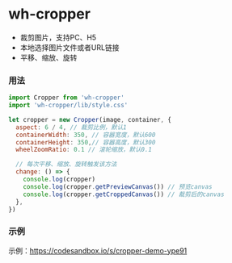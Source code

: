 # wh-cropper

* 裁剪图片，支持PC、H5  
* 本地选择图片文件或者URL链接
* 平移、缩放、旋转
  

### 用法

```js
import Cropper from 'wh-cropper'
import 'wh-cropper/lib/style.css'

let cropper = new Cropper(image, container, {
  aspect: 6 / 4, // 裁剪比例，默认1
  containerWidth: 350, // 容器宽度，默认600
  containerHeight: 350,// 容器高度，默认300
  wheelZoomRatio: 0.1 // 滚轮缩放，默认0.1

  // 每次平移、缩放、旋转触发该方法
  change: () => {
    console.log(cropper)
    console.log(cropper.getPreviewCanvas()) // 预览canvas
    console.log(cropper.getCroppedCanvas()) // 裁剪后的canvas
  },
})
```
### 示例
示例：https://codesandbox.io/s/cropper-demo-ype91